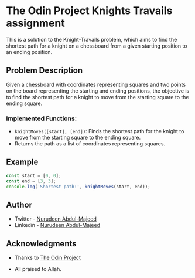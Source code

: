 # The Odin Project Knights Travails assignment

This is a solution to the Knight-Travails problem, which aims to find the shortest path for a knight on a chessboard from a given starting position to an ending position.

## Problem Description

Given a chessboard with coordinates representing squares and two points on the board representing the starting and ending positions, the objective is to find the shortest path for a knight to move from the starting square to the ending square.

### Implemented Functions:

- `knightMoves([start], [end])`: Finds the shortest path for the knight to move from the starting square to the ending square.
- Returns the path as a list of coordinates representing squares.

## Example

```javascript
const start = [0, 0];
const end = [3, 3];
console.log('Shortest path:', knightMoves(start, end));
```

## Author

- Twitter - [Nurudeen Abdul-Majeed](https://twitter.com/ABDULMAJEEDNUR3)
- Linkedin - [Nurudeen Abdul-Majeed](https://www.linkedin.com/in/abdul-majeed-nurudeen-78266a182/)

## Acknowledgments

- Thanks to [The Odin Project](https://www.theodinproject.com/)

- All praised to Allah.
